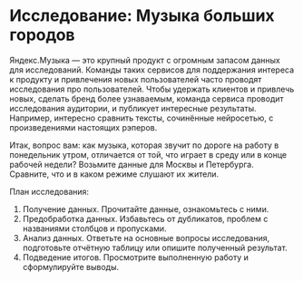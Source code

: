 
# Исследование: Музыка больших городов

Яндекс.Музыка — это крупный продукт с огромным запасом данных для исследований. Команды таких сервисов для поддержания интереса к продукту и привлечения новых пользователей часто проводят исследования про пользователей. Чтобы удержать клиентов и привлечь новых, сделать бренд более узнаваемым, команда сервиса проводит исследования аудитории, и публикует интересные результаты. Например, интересно сравнить тексты, сочинённые нейросетью, с произведениями настоящих рэперов.

Итак, вопрос вам: как музыка, которая звучит по дороге на работу в понедельник утром, отличается от той, что играет в среду или в конце рабочей недели? Возьмите данные для Москвы и Петербурга. Сравните, что и в каком режиме слушают их жители.

План исследования:
1. Получение данных. Прочитайте данные, ознакомьтесь с ними.
2. Предобработка данных. Избавьтесь от дубликатов, проблем с названиями столбцов и пропусками.
3. Анализ данных. Ответьте на основные вопросы исследования, подготовьте отчётную таблицу или опишите полученный результат.
4. Подведение итогов. Просмотрите выполненную работу и сформулируйте выводы.
